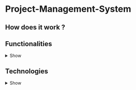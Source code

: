 # Project-Management-System


## How does it work ?



## Functionalities

<details><summary>Show</summary>
  
</details>

## Technologies

<details><summary>Show</summary>
  <p>
    
### Java
> Main back-end language.
>#### Maven
>> Managing libraries used in project.
>#### JavaFX
>> Main front-end technology.
>#### Jakarta Persistence Api (JPA)
>> ORM standard
>#### Hibernate
>> Framework for mapping Java objects to MySQL database.
### MySQL
> Database service used to store objects.
</details>
